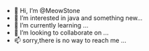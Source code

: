 - 👋 Hi, I’m @MeowStone
- 👀 I’m interested in java and something new...
- 🌱 I’m currently learning ...
- 💞️ I’m looking to collaborate on ...
- 📫 sorry,there is no way to reach me ...

<!---
MeowStone/MeowStone is a ✨ special ✨ repository because its `README.md` (this file) appears on your GitHub profile.
You can click the Preview link to take a look at your changes.
--->
